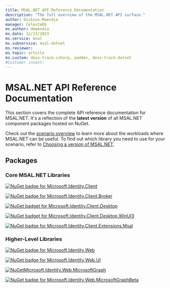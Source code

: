 ```yaml
---
title: MSAL.NET API Reference Documentation
description: "The full overview of the MSAL.NET API surface."
author: Dickson-Mwendia
manager: CelesteDG
ms.author: dmwendia
ms.date: 12/13/2023
ms.service: msal
ms.subservice: msal-dotnet
ms.reviewer:
ms.topic: article
ms.custom: devx-track-csharp, aaddev, devx-track-dotnet
#Customer intent: 
---
```


# MSAL.NET API Reference Documentation

This section covers the complete API reference documentation for MSAL.NET. It's a reflection of the **latest version** of all MSAL.NET component packages hosted on NuGet.

Check out the [scenario overview](/entra/msal/dotnet/getting-started/scenarios) to learn more about the workloads where MSAL.NET can be useful. To find out which library you need to use for your scenario, refer to [Choosing a version of MSAL.NET](/entra/msal/dotnet/getting-started/choosing-msal-dotnet).

## Packages

### Core MSAL.NET Libraries

[![NuGet badge for Microsoft.Identity.Client](https://img.shields.io/nuget/v/Microsoft.Identity.Client.svg?style=flat-square&label=Microsoft.Identity.Client&colorB=00b200)](https://www.nuget.org/packages/Microsoft.Identity.Client/)

[![NuGet badge for Microsoft.Identity.Client.Broker](https://img.shields.io/nuget/v/Microsoft.Identity.Client.Broker.svg?style=flat-square&label=Microsoft.Identity.Client.Broker&colorB=00b200)](https://www.nuget.org/packages/Microsoft.Identity.Client.Broker/)

[![NuGet badget for Microsoft.Identity.Client.Desktop](https://img.shields.io/nuget/v/Microsoft.Identity.Client.Desktop.svg?style=flat-square&label=Microsoft.Identity.Client.Desktop&colorB=00b200)](https://www.nuget.org/packages/Microsoft.Identity.Client.Desktop/)

[![NuGet badget for Microsoft.Identity.Client.Desktop.WinUI3](https://img.shields.io/nuget/v/Microsoft.Identity.Client.Desktop.WinUI3.svg?style=flat-square&label=Microsoft.Identity.Client.Desktop.WinUI3&colorB=00b200)](https://www.nuget.org/packages/Microsoft.Identity.Client.Desktop.WinUI3/)

[![NuGet badge for Microsoft.Identity.Client.Extensions.Msal](https://img.shields.io/nuget/v/Microsoft.Identity.Client.Extensions.Msal.svg?style=flat-square&label=Microsoft.Identity.Client.Extensions.Msal&colorB=00b200)](https://www.nuget.org/packages/Microsoft.Identity.Client.Extensions.Msal/)

### Higher-Level Libraries

[![NuGet badge for Microsoft.Identity.Web](https://img.shields.io/nuget/v/Microsoft.Identity.Web.svg?style=flat-square&label=Microsoft.Identity.Web&colorB=00b200)](https://www.nuget.org/packages/Microsoft.Identity.Web/)

[![NuGet badge for Microsoft.Identity.Web.UI](https://img.shields.io/nuget/v/Microsoft.Identity.Web.UI.svg?style=flat-square&label=Microsoft.Identity.Web.UI&colorB=00b200)](https://www.nuget.org/packages/Microsoft.Identity.Web.UI/)

[![NuGetMicrosoft.Identity.Web.MicrosoftGraph](https://img.shields.io/nuget/v/Microsoft.Identity.Web.MicrosoftGraph.svg?style=flat-square&label=Microsoft.Identity.Web.MicrosoftGraph&colorB=00b200)](https://www.nuget.org/packages/Microsoft.Identity.Web.MicrosoftGraph/)

[![NuGet badge for Microsoft.Identity.Web.MicrosoftGraphBeta](https://img.shields.io/nuget/v/Microsoft.Identity.Web.MicrosoftGraphBeta.svg?style=flat-square&label=Microsoft.Identity.Web.MicrosoftGraphBeta&colorB=00b200)](https://www.nuget.org/packages/Microsoft.Identity.Web.MicrosoftGraphBeta/)
